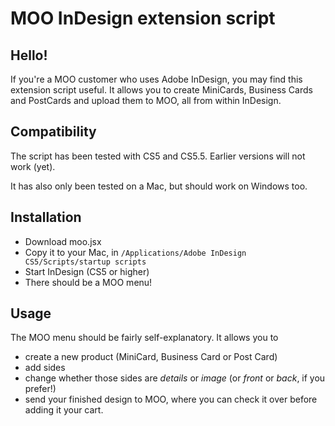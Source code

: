 # MOO InDesign extension script

## Hello!

If you're a MOO customer who uses Adobe InDesign, you may find this
extension script useful. It allows you to create MiniCards, Business
Cards and PostCards and upload them to MOO, all from within InDesign.

## Compatibility

The script has been tested with CS5 and CS5.5. Earlier versions will
not work (yet).

It has also only been tested on a Mac, but should work on Windows too.

## Installation

* Download moo.jsx
* Copy it to your Mac, in `/Applications/Adobe InDesign CS5/Scripts/startup scripts`
* Start InDesign (CS5 or higher)
* There should be a MOO menu!

## Usage

The MOO menu should be fairly self-explanatory. It allows you to

* create a new product (MiniCard, Business Card or Post Card)
* add sides
* change whether those sides are _details_ or _image_ (or _front_ or _back_, if you prefer!)
* send your finished design to MOO, where you can check it over before adding it your cart.



